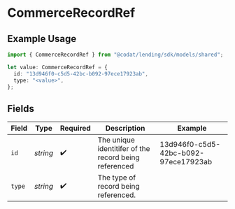 # CommerceRecordRef

## Example Usage

```typescript
import { CommerceRecordRef } from "@codat/lending/sdk/models/shared";

let value: CommerceRecordRef = {
  id: "13d946f0-c5d5-42bc-b092-97ece17923ab",
  type: "<value>",
};
```

## Fields

| Field                                                 | Type                                                  | Required                                              | Description                                           | Example                                               |
| ----------------------------------------------------- | ----------------------------------------------------- | ----------------------------------------------------- | ----------------------------------------------------- | ----------------------------------------------------- |
| `id`                                                  | *string*                                              | :heavy_check_mark:                                    | The unique identitifer of the record being referenced | 13d946f0-c5d5-42bc-b092-97ece17923ab                  |
| `type`                                                | *string*                                              | :heavy_check_mark:                                    | The type of record being referenced.                  |                                                       |